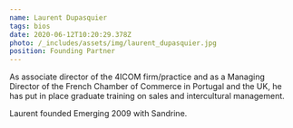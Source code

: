 ```yaml
---
name: Laurent Dupasquier
tags: bios
date: 2020-06-12T10:20:29.378Z
photo: /_includes/assets/img/laurent_dupasquier.jpg
position: Founding Partner
---
```


As associate director of the 4ICOM firm/practice and as a Managing Director of the French Chamber of Commerce in Portugal and the UK, he has put in place graduate training on sales and intercultural management.

Laurent founded Emerging 2009 with Sandrine.
